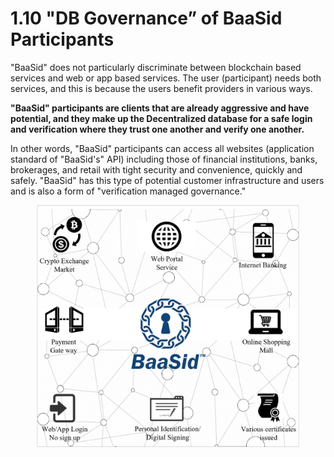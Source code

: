 # 1.10  "DB Governance” of BaaSid Participants

"BaaSid" does not particularly discriminate between blockchain based services and web or app based services. The user (participant) needs both services, and this is because the users benefit providers in various ways.

**"BaaSid" participants are clients that are already aggressive and have potential, and they make up the Decentralized database for a safe login and verification where they trust one another and verify one another.**

In other words, "BaaSid" participants can access all websites (application standard of "BaaSid's" API) including those of financial institutions, banks, brokerages, and retail with tight security and convenience, quickly and safely. "BaaSid" has this type of potential customer infrastructure and users and is also a form of "verification managed governance."

<figure><img src="../../.gitbook/assets/img9.png" alt=""><figcaption></figcaption></figure>

